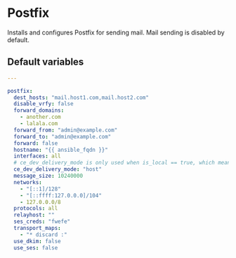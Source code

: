 # Postfix
Installs and configures Postfix for sending mail. Mail sending is disabled by default.

<!--TOC-->
<!--ENDTOC-->

<!--ROLEVARS-->
## Default variables
```yaml
---

postfix:
  dest_hosts: "mail.host1.com,mail.host2.com"
  disable_vrfy: false
  forward_domains:
    - another.com
    - lalala.com
  forward_from: "admin@example.com"
  forward_to: "admin@example.com"
  forward: false
  hostname: "{{ ansible_fqdn }}"
  interfaces: all
  # ce_dev_delivery_mode is only used when is_local == true, which means you're probably using ce-dev locally. Valid modes are host, local and discard.
  ce_dev_delivery_mode: "host"
  message_size: 10240000
  networks:
    - "[::1]/128"
    - "[::ffff:127.0.0.0]/104"
    - 127.0.0.0/8
  protocols: all
  relayhost: ""
  ses_creds: "fwefe"
  transport_maps:
    - "* discard :"
  use_dkim: false
  use_ses: false

```

<!--ENDROLEVARS-->

